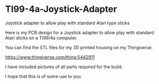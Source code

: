 # TI99-4a-Joystick-Adapter
Joystick adapter to allow play with standard Atari type sticks


Here is my PCB design for a Joystick adapter to allow play with standard Atari sticks on a TI99/4a computer.

You can find the STL files for my 3D printed housing on my Thingiverse.

https://www.thingiverse.com/thing:5442911

I have included pictures of all parts required for the build.

I hope that this is of some use to you.
